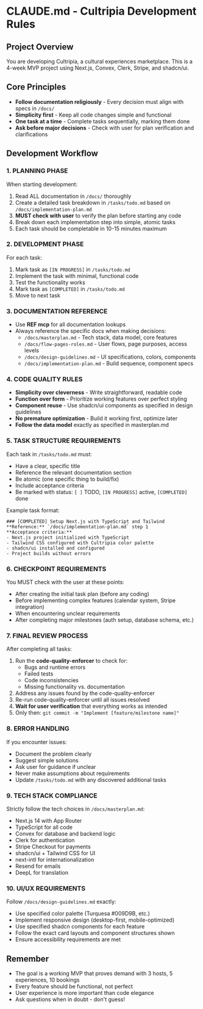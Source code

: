 # CLAUDE.md - Cultripia Development Rules

## Project Overview

You are developing Cultripia, a cultural experiences marketplace. This is a 4-week MVP project using Next.js, Convex, Clerk, Stripe, and shadcn/ui.

## Core Principles

- **Follow documentation religiously** - Every decision must align with specs in `/docs/`
- **Simplicity first** - Keep all code changes simple and functional
- **One task at a time** - Complete tasks sequentially, marking them done
- **Ask before major decisions** - Check with user for plan verification and clarifications

## Development Workflow

### 1. PLANNING PHASE

When starting development:

1. Read ALL documentation in `/docs/` thoroughly
2. Create a detailed task breakdown in `/tasks/todo.md` based on `/docs/implementation-plan.md`
3. **MUST check with user** to verify the plan before starting any code
4. Break down each implementation step into simple, atomic tasks
5. Each task should be completable in 10-15 minutes maximum

### 2. DEVELOPMENT PHASE

For each task:

1. Mark task as `[IN PROGRESS]` in `/tasks/todo.md`
2. Implement the task with minimal, functional code
3. Test the functionality works
4. Mark task as `[COMPLETED]` in `/tasks/todo.md`
5. Move to next task

### 3. DOCUMENTATION REFERENCE

- Use **REF mcp** for all documentation lookups
- Always reference the specific docs when making decisions:
  - `/docs/masterplan.md` - Tech stack, data model, core features
  - `/docs/flow-pages-roles.md` - User flows, page purposes, access levels
  - `/docs/design-guidelines.md` - UI specifications, colors, components
  - `/docs/implementation-plan.md` - Build sequence, component specs

### 4. CODE QUALITY RULES

- **Simplicity over cleverness** - Write straightforward, readable code
- **Function over form** - Prioritize working features over perfect styling
- **Component reuse** - Use shadcn/ui components as specified in design guidelines
- **No premature optimization** - Build it working first, optimize later
- **Follow the data model** exactly as specified in masterplan.md

### 5. TASK STRUCTURE REQUIREMENTS

Each task in `/tasks/todo.md` must:

- Have a clear, specific title
- Reference the relevant documentation section
- Be atomic (one specific thing to build/fix)
- Include acceptance criteria
- Be marked with status: `[ ]` TODO, `[IN PROGRESS]` active, `[COMPLETED]` done

Example task format:

```
### [COMPLETED] Setup Next.js with TypeScript and Tailwind
**Reference:** `/docs/implementation-plan.md` step 1
**Acceptance criteria:**
- Next.js project initialized with TypeScript
- Tailwind CSS configured with Cultripia color palette
- shadcn/ui installed and configured
- Project builds without errors
```

### 6. CHECKPOINT REQUIREMENTS

You MUST check with the user at these points:

- After creating the initial task plan (before any coding)
- Before implementing complex features (calendar system, Stripe integration)
- When encountering unclear requirements
- After completing major milestones (auth setup, database schema, etc.)

### 7. FINAL REVIEW PROCESS

After completing all tasks:

1. Run the **code-quality-enforcer** to check for:
   - Bugs and runtime errors
   - Failed tests
   - Code inconsistencies
   - Missing functionality vs. documentation
2. Address any issues found by the code-quality-enforcer
3. Re-run code-quality-enforcer until all issues resolved
4. **Wait for user verification** that everything works as intended
5. Only then: `git commit -m "Implement [feature/milestone name]"`

### 8. ERROR HANDLING

If you encounter issues:

- Document the problem clearly
- Suggest simple solutions
- Ask user for guidance if unclear
- Never make assumptions about requirements
- Update `/tasks/todo.md` with any discovered additional tasks

### 9. TECH STACK COMPLIANCE

Strictly follow the tech choices in `/docs/masterplan.md`:

- Next.js 14 with App Router
- TypeScript for all code
- Convex for database and backend logic
- Clerk for authentication
- Stripe Checkout for payments
- shadcn/ui + Tailwind CSS for UI
- next-intl for internationalization
- Resend for emails
- DeepL for translation

### 10. UI/UX REQUIREMENTS

Follow `/docs/design-guidelines.md` exactly:

- Use specified color palette (Turquesa #009D9B, etc.)
- Implement responsive design (desktop-first, mobile-optimized)
- Use specified shadcn components for each feature
- Follow the exact card layouts and component structures shown
- Ensure accessibility requirements are met

## Remember

- The goal is a working MVP that proves demand with 3 hosts, 5 experiences, 10 bookings
- Every feature should be functional, not perfect
- User experience is more important than code elegance
- Ask questions when in doubt - don't guess!
